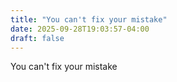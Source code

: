 ```yaml
---
title: "You can't fix your mistake"
date: 2025-09-28T19:03:57-04:00
draft: false
---
```


You can't fix your mistake 